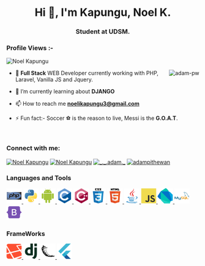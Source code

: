 <h1 align="center">Hi 👋, I'm Kapungu, Noel K.</h1>
<h3 align="center">Student at UDSM.</h3>

<p align="right"> <h3>Profile Views :-</h3> <img src="https://komarev.com/ghpvc/?username=DePosta20&label=Profile%20views&color=0e75b6&style=flat"
    alt="Noel Kapungu" />
</p>

<p><img align="right" src="https://github.com/Adam-pw/Adam-pw/blob/main/animation_500_kxa883sd.gif" alt="adam-pw" /></p>

- 🔭 <b>Full Stack</b> WEB Developer currently working with PHP, Laravel, Vanilla JS and Jquery. <br />

- 🌱 I’m currently learning about **DJANGO**

- 📫 How to reach me **noelikapungu3@gmail.com**

- ⚡ Fun fact:- Soccer ⚽ is the reason to live, Messi is the **G.O.A.T**.

<br>

<h3 align="left">Connect with me:</h3>
<p align="left">
<a href="https://fb.com/deposta20" target="blank"><img align="center"
      src="https://raw.githubusercontent.com/rahuldkjain/github-profile-readme-generator/master/src/images/icons/Social/facebook.svg"
      alt="Noel Kapungu" height="30" width="40" /></a>
<a href="https://www.linkedin.com/in/noel-kapungu-303b951b2/" target="blank"><img align="center"
      src="https://raw.githubusercontent.com/rahuldkjain/github-profile-readme-generator/master/src/images/icons/Social/linked-in-alt.svg"
      alt="Noel Kapungu" height="30" width="40" /></a>
<a href="https://instagram.com/de_posta20" target="blank"><img align="center"
      src="https://raw.githubusercontent.com/rahuldkjain/github-profile-readme-generator/master/src/images/icons/Social/instagram.svg"
      alt="_._.adam._" height="30" width="40" /></a>
<a href="https://twitter.com/de_posta1998" target="blank"><img align="center"
      src="https://raw.githubusercontent.com/rahuldkjain/github-profile-readme-generator/master/src/images/icons/Social/twitter.svg"
      alt="adampithewan" height="30" width="40" /></a>

</p>

### Languages and Tools

<p align="left">
<a href="https://www.php.net" target="_blank" rel="noreferrer"> 
    <img
      src="https://raw.githubusercontent.com/devicons/devicon/master/icons/php/php-original.svg" alt="php"
      width="40" height="40" />
</a>
<a href="https://www.python.org" target="_blank" rel="noreferrer"> 
    <img
      src="https://raw.githubusercontent.com/devicons/devicon/master/icons/python/python-original.svg" alt="python"
      width="40" height="40" />
</a>
<a href="https://developer.android.com" target="_blank" rel="noreferrer"> 
    <img src="https://raw.githubusercontent.com/devicons/devicon/master/icons/android/android-original.svg"
      alt="android" width="40" height="40" /> </a>
<a href="https://www.cprogramming.com/" target="_blank"
    rel="noreferrer"> <img src="https://raw.githubusercontent.com/devicons/devicon/master/icons/c/c-original.svg"
      alt="c" width="40" height="40" /> </a> 
<a href="https://www.w3schools.com/cpp/" target="_blank" rel="noreferrer">
    <img src="https://raw.githubusercontent.com/devicons/devicon/master/icons/cplusplus/cplusplus-original.svg"
      alt="cplusplus" width="40" height="40" /> </a>
<a href="https://www.w3schools.com/css/" target="_blank" rel="noreferrer"> 
    <img src="https://raw.githubusercontent.com/devicons/devicon/master/icons/css3/css3-original-wordmark.svg" alt="css3"
      width="40" height="40" /> </a> 
<a href="https://www.w3.org/html/" target="_blank" rel="noreferrer"> <img
      src="https://raw.githubusercontent.com/devicons/devicon/master/icons/html5/html5-original-wordmark.svg"
      alt="html5" width="40" height="40" /> </a>
<a href="https://www.java.com" target="_blank" rel="noreferrer"> <img
      src="https://raw.githubusercontent.com/devicons/devicon/master/icons/java/java-original.svg" alt="java" width="40"
      height="40" /> </a>
<a href="https://developer.mozilla.org/en-US/docs/Web/JavaScript" target="_blank"
    rel="noreferrer"> <img
      src="https://raw.githubusercontent.com/devicons/devicon/master/icons/javascript/javascript-original.svg"
      alt="javascript" width="40" height="40" /> </a>
<a href="https://dart.com" target="_blank" rel="noreferrer">
    <img src="https://raw.githubusercontent.com/devicons/devicon/master/icons/dart/dart-original.svg"
      alt="Dart" width="40" height="40" />
</a>
<a href="https://www.mysql.com/" target="_blank" rel="noreferrer"> <img
      src="https://raw.githubusercontent.com/devicons/devicon/master/icons/mysql/mysql-original-wordmark.svg"
      alt="mysql" width="40" height="40" /> </a>
<a href="https://getbootstrap.com" target="_blank" rel="noreferrer">
    <img src="https://raw.githubusercontent.com/devicons/devicon/master/icons/bootstrap/bootstrap-plain.svg"
      alt="bootstrap" width="40" height="40" />
</a>
</p>

### FrameWorks

<p align="left">
<a href="https://laravel.com" target="_blank" rel="noreferrer">
    <img src="https://raw.githubusercontent.com/devicons/devicon/master/icons/laravel/laravel-plain.svg"
      alt="Laravel" width="40" height="40" />
</a>
<a href="https://djangoproject.com" target="_blank" rel="noreferrer">
    <img src="https://raw.githubusercontent.com/devicons/devicon/master/icons/django/django-plain.svg"
      alt="Django" width="40" height="40" />
</a>
<a href="https://flask.palletsprojects.com" target="_blank" rel="noreferrer">
    <img src="https://raw.githubusercontent.com/devicons/devicon/master/icons/flask/flask-original.svg"
      alt="Flask" width="40" height="40" />
</a>
<a href="https://flutter.com" target="_blank" rel="noreferrer">
    <img src="https://raw.githubusercontent.com/devicons/devicon/master/icons/flutter/flutter-original.svg"
      alt="Flutter" width="40" height="40" />
</a>
</p>
